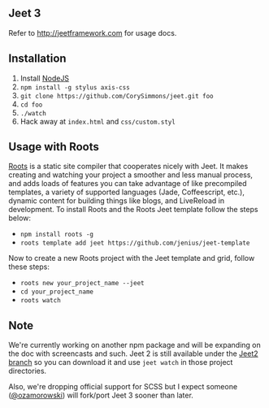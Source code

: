 Jeet 3
---

Refer to http://jeetframework.com for usage docs.

Installation
---

1. Install [NodeJS](http://nodejs.org)
1. `npm install -g stylus axis-css`
1. `git clone https://github.com/CorySimmons/jeet.git foo`
1. `cd foo`
1. `./watch`
1. Hack away at `index.html` and `css/custom.styl`

Usage with Roots
---

[Roots](http://roots.cx) is a static site compiler that cooperates nicely with Jeet. It makes creating and watching your project a smoother and less manual process, and adds loads of features you can take advantage of like precompiled templates, a variety of supported languages (Jade, Coffeescript, etc.), dynamic content for building things like blogs, and LiveReload in development. To install Roots and the Roots Jeet template follow the steps below:

- `npm install roots -g`
- `roots template add jeet https://github.com/jenius/jeet-template`

Now to create a new Roots project with the Jeet template and grid, follow these steps:

- `roots new your_project_name --jeet`
- `cd your_project_name`
- `roots watch`

Note
---

We're currently working on another npm package and will be expanding on the doc with screencasts and such. Jeet 2 is still available under the [Jeet2 branch](https://github.com/CorySimmons/jeet/tree/jeet2) so you can download it and use `jeet watch` in those project directories.

Also, we're dropping official support for SCSS but I expect someone ([@ozamorowski](https://github.com/ozamorowski)) will fork/port Jeet 3 sooner than later.
